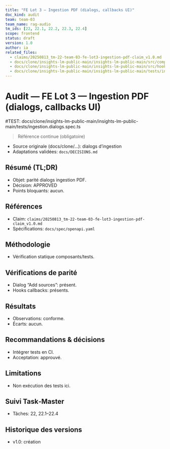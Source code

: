 ```yaml
---
title: "FE Lot 3 — Ingestion PDF (dialogs, callbacks UI)"
doc_kind: audit
team: team-03
team_name: rag-audio
tm_ids: [22, 22.1, 22.2, 22.3, 22.4]
scope: frontend
status: draft
version: 1.0
author: ia
related_files:
  - claims/20250813_tm-22-team-03-fe-lot3-ingestion-pdf-claim_v1.0.md
  - docs/clone/insights-lm-public-main/insights-lm-public-main/src/components/notebook/AddSourcesDialog.tsx
  - docs/clone/insights-lm-public-main/insights-lm-public-main/src/hooks/useDocumentProcessing.tsx
  - docs/clone/insights-lm-public-main/insights-lm-public-main/tests/ingestion.dialogs.spec.ts
---
```


# Audit — FE Lot 3 — Ingestion PDF (dialogs, callbacks UI)

#TEST: docs/clone/insights-lm-public-main/insights-lm-public-main/tests/ingestion.dialogs.spec.ts

> Référence continue (obligatoire)
- Source originale (docs/clone/...): dialogs d’ingestion
- Adaptations validées: `docs/DECISIONS.md`

## Résumé (TL;DR)

- Objet: parité dialogs ingestion PDF.
- Décision: APPROVED
- Points bloquants: aucun.

## Références

- Claim: `claims/20250813_tm-22-team-03-fe-lot3-ingestion-pdf-claim_v1.0.md`
- Spécifications: `docs/spec/openapi.yaml`

## Méthodologie

- Vérification statique composants/tests.

## Vérifications de parité

- Dialog “Add sources”: présent.
- Hooks callbacks: présents.

## Résultats

- Observations: conforme.
- Écarts: aucun.

## Recommandations & décisions

- Intégrer tests en CI.
- Acceptation: approuvé.

## Limitations

- Non exécution des tests ici.

## Suivi Task‑Master

- Tâches: 22, 22.1–22.4

## Historique des versions

- v1.0: création
